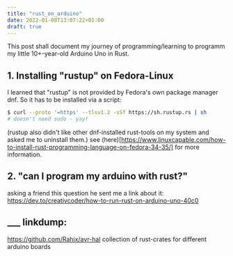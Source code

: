 ```yaml
---
title: "rust_on_arduino"
date: 2022-01-08T13:07:22+01:00
draft: true
---
```


This post shall document my journey of programming/learning to programm my little 10+-year-old Arduino Uno in Rust.

## 1. Installing "rustup" on Fedora-Linux 
I learned that "rustup" is not provided by Fedora's own package manager dnf. So it has to be installed via a script:
```bash
$ curl --proto '=https' --tlsv1.2 -sSf https://sh.rustup.rs | sh
# doesn't need sudo - yay!
```
(rustup also didn't like other dnf-installed rust-tools on my system and asked me to uninstall them.)
see (here)[https://www.linuxcapable.com/how-to-install-rust-programming-language-on-fedora-34-35/] for more information.

## 2. "can I program my arduino with rust?"
asking a friend this question he sent me a link about it: https://dev.to/creativcoder/how-to-run-rust-on-arduino-uno-40c0


## ___ linkdump:

https://github.com/Rahix/avr-hal collection of rust-crates for different arduino boards
